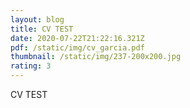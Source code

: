 ```yaml
---
layout: blog
title: CV TEST
date: 2020-07-22T21:22:16.321Z
pdf: /static/img/cv_garcia.pdf
thumbnail: /static/img/237-200x200.jpg
rating: 3
---
```

CV TEST